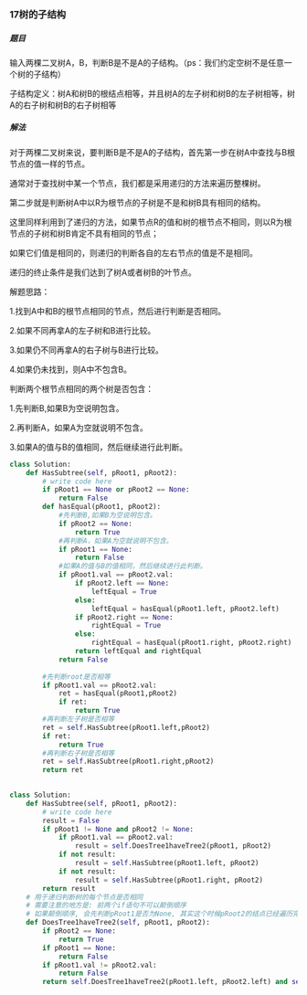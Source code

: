 ### 17树的子结构

##### 题目

输入两棵二叉树A，B，判断B是不是A的子结构。（ps：我们约定空树不是任意一个树的子结构）

子结构定义：树A和树B的根结点相等，并且树A的左子树和树B的左子树相等，树A的右子树和树B的右子树相等

##### 解法

对于两棵二叉树来说，要判断B是不是A的子结构，首先第一步在树A中查找与B根节点的值一样的节点。 

  通常对于查找树中某一个节点，我们都是采用递归的方法来遍历整棵树。 

  第二步就是判断树A中以R为根节点的子树是不是和树B具有相同的结构。 

  这里同样利用到了递归的方法，如果节点R的值和树的根节点不相同，则以R为根节点的子树和树B肯定不具有相同的节点； 

  如果它们值是相同的，则递归的判断各自的左右节点的值是不是相同。 

  递归的终止条件是我们达到了树A或者树B的叶节点。



解题思路： 

  1.找到A中和B的根节点相同的节点，然后进行判断是否相同。 

  2.如果不同再拿A的左子树和B进行比较。 

  3.如果仍不同再拿A的右子树与B进行比较。 

  4.如果仍未找到，则A中不包含B。 

  判断两个根节点相同的两个树是否包含： 

  1.先判断B,如果B为空说明包含。 

  2.再判断A，如果A为空就说明不包含。 

  3.如果A的值与B的值相同，然后继续进行此判断。

```python
class Solution:
    def HasSubtree(self, pRoot1, pRoot2):
        # write code here
        if pRoot1 == None or pRoot2 == None:
            return False
        def hasEqual(pRoot1, pRoot2):
            #先判断B,如果B为空说明包含。 
			if pRoot2 == None:
				return True
            #再判断A，如果A为空就说明不包含。 
			if pRoot1 == None:
				return False
            #如果A的值与B的值相同，然后继续进行此判断。
			if pRoot1.val == pRoot2.val:
                if pRoot2.left == None:
                    leftEqual = True
                else:
                    leftEqual = hasEqual(pRoot1.left, pRoot2.left)
                if pRoot2.right == None:
                    rightEqual = True
                else:
                    rightEqual = hasEqual(pRoot1.right, pRoot2.right)
                return leftEqual and rightEqual
            return False
        
        #先判断root是否相等
        if pRoot1.val == pRoot2.val:
            ret = hasEqual(pRoot1,pRoot2)
            if ret:
                return True
        #再判断左子树是否相等
        ret = self.HasSubtree(pRoot1.left,pRoot2)
        if ret:
            return True
        #再判断右子树是否相等
        ret = self.HasSubtree(pRoot1.right,pRoot2)
        return ret
            
```

```python
class Solution:
    def HasSubtree(self, pRoot1, pRoot2):
        # write code here
        result = False
        if pRoot1 != None and pRoot2 != None:
            if pRoot1.val == pRoot2.val:
                result = self.DoesTree1haveTree2(pRoot1, pRoot2)
            if not result:
                result = self.HasSubtree(pRoot1.left, pRoot2)
            if not result:
                result = self.HasSubtree(pRoot1.right, pRoot2)
        return result
    # 用于递归判断树的每个节点是否相同
    # 需要注意的地方是: 前两个if语句不可以颠倒顺序
    # 如果颠倒顺序, 会先判断pRoot1是否为None, 其实这个时候pRoot2的结点已经遍历完成确定相等了, 但是返回了False, 判断错误
    def DoesTree1haveTree2(self, pRoot1, pRoot2):
        if pRoot2 == None:
            return True
        if pRoot1 == None:
            return False
        if pRoot1.val != pRoot2.val:
            return False
        return self.DoesTree1haveTree2(pRoot1.left, pRoot2.left) and self.DoesTree1haveTree2(pRoot1.right, pRoot2.right)
```

